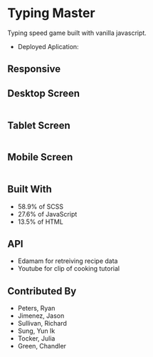 # Typing Master
Typing speed game built with vanilla javascript.


* Deployed Aplication: 

## Responsive

## Desktop Screen
![]()

## Tablet Screen
![]()

## Mobile Screen
![]()

## Built With
* 58.9% of SCSS
* 27.6% of JavaScript
* 13.5% of HTML

## API
* Edamam for retreiving recipe data
* Youtube for clip of cooking tutorial


## Contributed By
* Peters, Ryan 
* Jimenez, Jason
* Sullivan, Richard
* Sung, Yun Ik
* Tocker, Julia
* Green, Chandler

